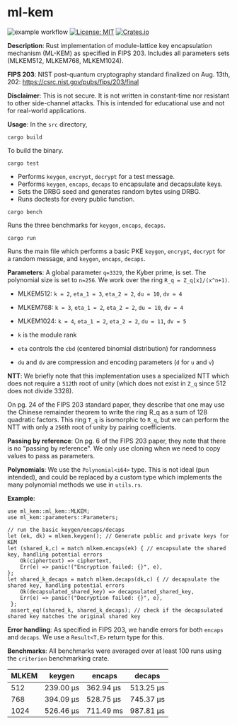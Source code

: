 # ml-kem

![example workflow](https://github.com/lattice-based-cryptography/ml-kem/actions/workflows/basic.yml/badge.svg)
[![License: MIT](https://img.shields.io/badge/License-MIT-brightgreen.svg)](https://opensource.org/licenses/MIT)
[![Crates.io](https://img.shields.io/crates/v/ml-kem.svg)](https://crates.io/crates/ml-kem)

**Description**: Rust implementation of module-lattice key encapsulation mechanism (ML-KEM) as specified in FIPS 203. Includes all parameters sets (MLKEM512, MLKEM768, MLKEM1024).

**FIPS 203**: NIST post-quantum cryptography standard finalized on Aug. 13th, 202: https://csrc.nist.gov/pubs/fips/203/final

**Disclaimer**: This is not secure. It is not written in constant-time nor resistant to other side-channel attacks. This is intended for educational use and not for real-world applications.

**Usage**: In the `src` directory,

`cargo build`

To build the binary.

`cargo test`

- Performs `keygen`, `encrypt`, `decrypt` for a test message.
- Performs `keygen`, `encaps`, `decaps` to encapsulate and decapsulate keys.
- Sets the DRBG seed and generates random bytes using DRBG.
- Runs doctests for every public function.

`cargo bench`

Runs the three benchmarks for `keygen`, `encaps`, `decaps`.

`cargo run`

Runs the main file which performs a basic PKE `keygen`, `encrypt`, `decrypt` for a random message, and `keygen`, `encaps`, `decaps`.

**Parameters**: A global parameter `q=3329`, the Kyber prime, is set. The polynomial size is set to `n=256`. We work over the ring `R_q = Z_q[x]/(x^n+1)`.

- MLKEM512: `k = 2`, `eta_1 = 3`, `eta_2 = 2`, `du = 10`, `dv = 4`
- MLKEM768: `k = 3`, `eta_1 = 2`, `eta_2 = 2`, `du = 10`, `dv = 4`
- MLKEM1024: `k = 4`, `eta_1 = 2`, `eta_2 = 2`, `du = 11`, `dv = 5`

- `k` is the module rank
- `eta` controls the `cbd` (centered binomial distribution) for randomness
- `du` and `dv` are compression and encoding parameters (`d` for `u` and `v`)

**NTT**: We briefly note that this implementation uses a specialized NTT which does not require a `512`th root of unity (which does not exist in `Z_q` since 512 does not divide 3328). 

On pg. 24 of the FIPS 203 standard paper, they describe that one may use the Chinese remainder theorem to write the ring R_q as a sum of 128 quadratic factors. This ring `T_q` is isomorphic to `R_q`, but we can perform the NTT with only a `256`th root of unity by pairing coefficients.

**Passing by reference**: On pg. 6 of the FIPS 203 paper, they note that there is no "passing by reference". We only use cloning when we need to copy values to pass as parameters.

**Polynomials**: We use the `Polynomial<i64>` type. This is not ideal (pun intended), and could be replaced by a custom type which implements the many polynomial methods we use in `utils.rs`.

**Example**:

```
use ml_kem::ml_kem::MLKEM;
use ml_kem::parameters::Parameters;

// run the basic keygen/encaps/decaps
let (ek, dk) = mlkem.keygen(); // Generate public and private keys for KEM
let (shared_k,c) = match mlkem.encaps(ek) { // encapsulate the shared key, handling potential errors
    Ok(ciphertext) => ciphertext,
    Err(e) => panic!("Encryption failed: {}", e),
};
let shared_k_decaps = match mlkem.decaps(dk,c) { // decapsulate the shared key, handling potential errors
    Ok(decapsulated_shared_key) => decapsulated_shared_key,
    Err(e) => panic!("Decryption failed: {}", e),
 };
 assert_eq!(shared_k, shared_k_decaps); // check if the decapsulated shared key matches the original shared key
```

**Error handling**: As specified in FIPS 203, we handle errors for both `encaps` and `decaps`. We use a `Result<T,E>` return type for this.

**Benchmarks**: All benchmarks were averaged over at least 100 runs using the `criterion` benchmarking crate.

 MLKEM | keygen    | encaps    | decaps    |
-------|-----------|-----------|-----------|
 512   | 239.00 µs | 362.94 µs | 513.25 µs |
 768   | 394.09 µs | 528.75 µs | 745.37 µs |
 1024  | 526.46 µs | 711.49 ms | 987.81 µs |
